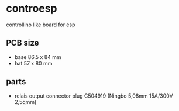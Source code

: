 # controesp
controllino like board for esp

## PCB size

- base
86.5 x 84 mm
- hat
57 x 80 mm

## parts

- relais output connector plug
C504919 (Ningbo 5,08mm 15A/300V 2,5qmm)

